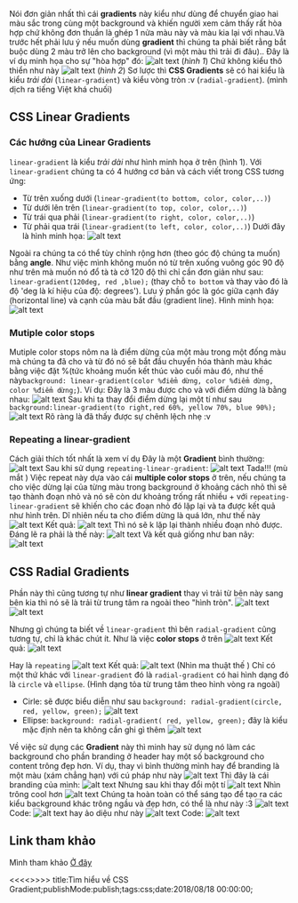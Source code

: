 Nói đơn giản nhất thì cái **gradients** này kiểu như dùng để chuyển giao hai màu sắc trong cùng một background và khiến người xem cảm thấy rất hòa hợp chứ không đơn thuần là ghép 1 nửa màu này và màu kia lại với nhau.Và trước hết phải lưu ý nếu muốn dùng **gradient** thì chúng ta phải biết rằng bắt buộc dùng 2 màu trở lên cho background (vì một màu thì trải đi đâu).. Đây là ví dụ minh họa cho sự "hòa hợp" đó:
![alt text](https://s3-ap-southeast-1.amazonaws.com/kipalog.com/ixn1az4jts_image.png)
(*hình 1*)
Chứ không kiểu thô thiển như này <i class='em em-laughing'></i>
![alt text](https://s3-ap-southeast-1.amazonaws.com/kipalog.com/ido0d6by66_image.png)
(*hình 2*)
Sơ lược thì **CSS Gradients** sẽ có hai kiểu là kiểu *trải dài* (`linear-gradient`) và  kiểu vòng tròn :v (`radial-gradient`). (mình dịch ra tiếng Việt khá chuối)
## CSS Linear Gradients
### Các hướng của Linear Gradients
`linear-gradient` là kiểu *trải dài* như hình minh họa ở trên (hình 1). Với `linear-gradient` chúng ta có 4 hướng cơ bản và cách viết trong CSS tương ứng: 
* Từ trên xuống dưới (`linear-gradient(to bottom, color, color,..)`)
* Từ dưới lên trên (`linear-gradient(to top, color, color,..)`)
* Từ trái qua phải (`linear-gradient(to right, color, color,..)`)
* Từ phải qua trái (`linear-gradient(to left, color, color,..)`)
Dưới đây là hình minh họa:
![alt text](https://s3-ap-southeast-1.amazonaws.com/kipalog.com/lmxttzv6w1_image.png)

Ngoài ra chúng ta có thể tùy chỉnh rộng hơn (theo góc độ chúng ta muốn) bằng **angle**. Như việc mình không muốn nó từ trên xuống vuông góc 90 độ như trên mà muốn nó đổ tà tà cở 120 độ thì chỉ cần đơn giản như sau: `linear-gradient(120deg, red ,blue);` (thay chỗ `to bottom` và thay vào đó là độ 'deg là kí hiệu của độ: degrees'). Lưu ý phần góc là góc giữa cạnh đáy (horizontal line) và cạnh của màu bắt đầu (gradient line). Hình minh họa:
![alt text](https://s3-ap-southeast-1.amazonaws.com/kipalog.com/vk6qpo5jo9_image.png)
### Mutiple color stops
Mutiple color stops nôm na là điểm dừng của một màu trong một đống màu mà chúng ta đã cho và từ đó nó sẽ bắt đầu chuyển hóa thành màu khác bằng việc đặt %(tức khoảng muốn kết thúc vào cuối màu đó, như thế này`background: linear-gradient(color %điểm dừng, color %điểm dừng, color %điểm dừng;`). 
Ví dụ:
Đây là 3 màu được cho và với điểm dừng là bằng nhau:
![alt text](https://s3-ap-southeast-1.amazonaws.com/kipalog.com/yafckqpwcu_image.png)
Sau khi ta thay đổi điểm dừng lại một tí như sau `background:linear-gradient(to right,red 60%, yellow 70%, blue 90%);`
![alt text](https://s3-ap-southeast-1.amazonaws.com/kipalog.com/28h9319gbq_image.png)
Rõ ràng là đã thấy được sự chênh lệch nhẹ :v
### Repeating a linear-gradient
Cách giải thích tốt nhất là xem ví dụ <i class='em em-laughing'></i>
Đây là một **Gradient** bình thường:
![alt text](https://s3-ap-southeast-1.amazonaws.com/kipalog.com/ystqe5dkki_image.png)
Sau khi sử dụng `repeating-linear-gradient`:
![alt text](https://s3-ap-southeast-1.amazonaws.com/kipalog.com/nd1p7faryx_image.png)
Tada!!! (mù mắt <i class='em em-laughing'></i>)
Việc repeat này dựa vào cái **multiple color stops** ở trên, nếu chúng ta cho việc dừng lại của từng màu trong background ở khoảng cách nhỏ thì sẽ tạo thành đoạn nhỏ và nó sẽ còn dư khoảng trống rất nhiều + với `repeating-linear-gradient` sẽ khiến cho các đoạn nhỏ đó lặp lại và ta được kết quả như hình trên. Dĩ nhiên nếu ta cho điểm dừng là quá lớn, như thế này
![alt text](https://s3-ap-southeast-1.amazonaws.com/kipalog.com/gpi4ytjpky_image.png)
Kết quả:
![alt text](https://s3-ap-southeast-1.amazonaws.com/kipalog.com/gdlrie7v33_image.png)
Thì nó sẽ k lặp lại thành nhiều đoạn nhỏ được. Đáng lẽ ra phải là thế này:
![alt text](https://s3-ap-southeast-1.amazonaws.com/kipalog.com/auv6vzt9mq_image.png)
Và kết quả giống như ban nãy:
![alt text](https://s3-ap-southeast-1.amazonaws.com/kipalog.com/1lij0fekap_image.png)
## CSS Radial Gradients
Phần này thì cũng tương tự như **linear gradient** thay vì trải từ bên này sang bên kia thì nó sẽ là trải từ trung tâm ra ngoài theo "hình tròn".
![alt text](https://s3-ap-southeast-1.amazonaws.com/kipalog.com/qt3zmjej5w_image.png)
![alt text](https://s3-ap-southeast-1.amazonaws.com/kipalog.com/nqgnwpmixa_image.png)

Nhưng gì chúng ta biết về `linear-gradient` thì bên `radial-gradient` cũng tương tự, chỉ là khác chút ít.  Như là việc **color stops** ở trên
![alt text](https://s3-ap-southeast-1.amazonaws.com/kipalog.com/jscztojdqx_image.png)
Kết quả:
![alt text](https://s3-ap-southeast-1.amazonaws.com/kipalog.com/nlk1upgqvj_image.png)

Hay là `repeating`
![alt text](https://s3-ap-southeast-1.amazonaws.com/kipalog.com/9q2k7zsedo_image.png)
Kết quả:
![alt text](https://s3-ap-southeast-1.amazonaws.com/kipalog.com/pglqy1g4cq_image.png)
(Nhìn ma thuật thế <i class='em em-laughing'></i>)
Chỉ có một thứ khác với `linear-gradient` đó là `radial-gradient` có hai hình dạng đó là `circle` và `ellipse`. (Hình dạng tỏa từ trung tâm theo hình vòng ra ngoài)
* Cirle: sẽ được biểu diễn như sau `background: radial-gradient(circle, red, yellow, green);`
![alt text](https://s3-ap-southeast-1.amazonaws.com/kipalog.com/sfs3l6janr_image.png)
* Ellipse: `background: radial-gradient( red, yellow, green);` đây là kiểu mặc định nên ta không cần ghi gì thêm
![alt text](https://s3-ap-southeast-1.amazonaws.com/kipalog.com/exzbyoy4fq_image.png)

Về việc sử dụng các **Gradient** này thì minh hay sử dụng nó làm các background cho phần branding ở header hay một số background cho content trông đẹp hơn. Ví dụ, thay vì bình thường mình hay để branding là một màu (xám chẳng hạn) với cú pháp như này
![alt text](https://s3-ap-southeast-1.amazonaws.com/kipalog.com/unstkszcu0_image.png)
Thì đây là cái branding của mình:
![alt text](https://s3-ap-southeast-1.amazonaws.com/kipalog.com/rb23h0pi6j_image.png)
Nhưng sau khi thay đổi một tí
![alt text](https://s3-ap-southeast-1.amazonaws.com/kipalog.com/c2ojwukqfz_image.png)
Nhìn trông cool hơn <i class='em em-laughing'></i>
![alt text](https://s3-ap-southeast-1.amazonaws.com/kipalog.com/273f4qf2rp_image.png)
Chúng ta hoàn toàn có thể sáng tạo để tạo ra các kiểu background khác trông ngầu và đẹp hơn, có thể là như này :3
![alt text](https://s3-ap-southeast-1.amazonaws.com/kipalog.com/lnn7tmasvp_image.png)
Code:
![alt text](https://s3-ap-southeast-1.amazonaws.com/kipalog.com/khestihk3y_image.png)
hay ảo diệu như này
![alt text](https://s3-ap-southeast-1.amazonaws.com/kipalog.com/8x5ssd73xe_image.png)
Code:
![alt text](https://s3-ap-southeast-1.amazonaws.com/kipalog.com/fl33in7li5_image.png)
## Link tham khảo
Mình tham khảo [Ở đây](https://www.w3schools.com/css/css3_gradients.asp)

<<<<<Blog-Meta-Data>>>>>
title:Tìm hiểu về CSS Gradient;publishMode:publish;tags:css;date:2018/08/18 00:00:00;